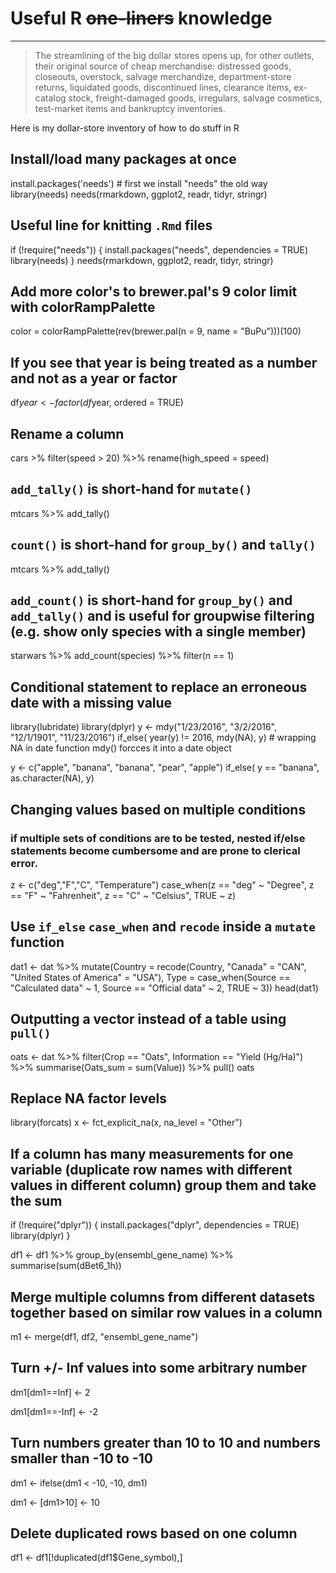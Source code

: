 # Useful R <s>one-liners</s> knowledge
***
> The streamlining of the big dollar stores opens up, for other outlets, their original source of cheap merchandise: distressed goods, closeouts, overstock, salvage merchandize, department-store returns, liquidated goods, discontinued lines, clearance items, ex-catalog stock, freight-damaged goods, irregulars, salvage cosmetics, test-market items and bankruptcy inventories.

Here is my dollar-store inventory of how to do stuff in R

## Install/load many packages at once
install.packages('needs') # first we install "needs" the old way
library(needs)
needs(rmarkdown, ggplot2, readr, tidyr, stringr)

## Useful line for knitting `.Rmd` files
if (!require("needs")) {
   install.packages("needs", dependencies = TRUE)
   library(needs)
}
needs(rmarkdown, ggplot2, readr, tidyr, stringr)

## Add more color's to brewer.pal's 9 color limit with colorRampPalette
color = colorRampPalette(rev(brewer.pal(n = 9, name = "BuPu")))(100)

## If you see that year is being treated as a number and not as a year or factor
df$year <- factor(df$year, ordered = TRUE)

## Rename a column 
cars >%
   filter(speed > 20) %>%
   rename(high_speed = speed)
   
## `add_tally()` is short-hand for `mutate()`
mtcars %>% add_tally()

## `count()` is short-hand for `group_by()` and `tally()`
mtcars %>% add_tally()

## `add_count()` is short-hand for `group_by()` and `add_tally()` and is useful for groupwise filtering (e.g. show only species with a single member)
starwars %>%
  add_count(species) %>%
  filter(n == 1)

## Conditional statement to replace an erroneous date with a missing value
library(lubridate)
library(dplyr)
y <- mdy("1/23/2016", "3/2/2016", "12/1/1901", "11/23/2016")
if_else( year(y) != 2016, mdy(NA), y) # wrapping NA in date function mdy() forcces it into a date object

y <- c("apple", "banana", "banana", "pear", "apple")
if_else( y == "banana", as.character(NA), y)

## Changing values based on multiple conditions 
### if multiple sets of conditions are to be tested, nested if/else statements become cumbersome and are prone to clerical error.
z <- c("deg","F","C", "Temperature")
case_when(z == "deg" ~ "Degree",
          z == "F" ~ "Fahrenheit",
          z == "C" ~ "Celsius",
          TRUE ~ z)
          
## Use `if_else` `case_when` and `recode` inside a `mutate` function
dat1 <- dat %>% 
  mutate(Country = recode(Country, "Canada" = "CAN",
                                   "United States of America" = "USA"),
         Type = case_when(Source == "Calculated data" ~ 1,
                          Source == "Official data" ~ 2,
                          TRUE ~ 3)) 
head(dat1)  

## Outputting a vector instead of a table using `pull()`
oats <- dat %>% 
  filter(Crop == "Oats",
         Information == "Yield (Hg/Ha)") %>% 
  summarise(Oats_sum = sum(Value)) %>% 
  pull()
oats
          
## Replace NA factor levels
library(forcats)
x <- fct_explicit_na(x, na_level = "Other")

## If a column has many measurements for one variable (duplicate row names with different values in different column) group them and take the sum
if (!require("dplyr")) {
   install.packages("dplyr", dependencies = TRUE)
   library(dplyr)
}

df1 <- df1 %>% group_by(ensembl_gene_name) %>% summarise(sum(dBet6_1h))

## Merge multiple columns from different datasets together based on similar row values in a column
m1 <- merge(df1, df2, "ensembl_gene_name")

## Turn +/- Inf values into some arbitrary number
dm1[dm1==Inf] <- 2

dm1[dm1==-Inf] <- -2

## Turn numbers greater than 10 to 10 and numbers smaller than -10 to -10
dm1 <- ifelse(dm1 < -10, -10, dm1)

dm1 <- [dm1>10] <- 10

## Delete duplicated rows based on one column
df1 <- df1[!duplicated(df1$Gene_symbol),]
